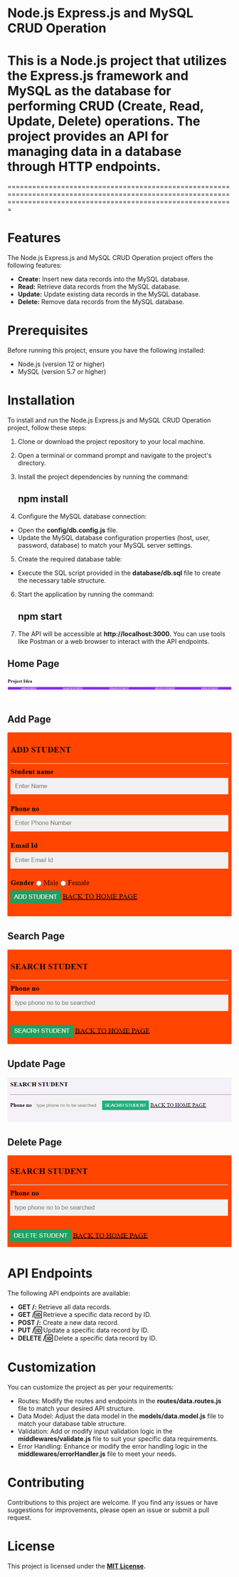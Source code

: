
# **Node.js Express.js and MySQL CRUD Operation**

# This is a Node.js project that utilizes the Express.js framework and MySQL as the database for performing CRUD (Create, Read, Update, Delete) operations. The project provides an API for managing data in a database through HTTP endpoints.

===================================================================================================================================================================
# **Features**

The Node.js Express.js and MySQL CRUD Operation project offers the following features:

- **Create:** Insert new data records into the MySQL database.
- **Read:** Retrieve data records from the MySQL database.
- **Update:** Update existing data records in the MySQL database.
- **Delete:** Remove data records from the MySQL database.

# **Prerequisites**

Before running this project, ensure you have the following installed:

- Node.js (version 12 or higher)
- MySQL (version 5.7 or higher)

# **Installation**

To install and run the Node.js Express.js and MySQL CRUD Operation project, follow these steps:

1. Clone or download the project repository to your local machine.

2. Open a terminal or command prompt and navigate to the project's directory.

3. Install the project dependencies by running the command:

   ## **npm install**

4. Configure the MySQL database connection:
- Open the **config/db.config.js** file.
- Update the MySQL database configuration properties (host, user, password, database) to match your MySQL server settings.

5. Create the required database table:
- Execute the SQL script provided in the **database/db.sql** file to create the necessary table structure.

6. Start the application by running the command:

    ## **npm start**

7. The API will be accessible at **http://localhost:3000.** You can use tools like Postman or a web browser to interact with the API endpoints.

## **Home Page**
![Alternate text](/NodejsmysqlCRUD/Home.png)

## **Add Page**
![Alternate text](/NodejsmysqlCRUD/Add.png)

## **Search Page**
![Alternate text](/NodejsmysqlCRUD/Search.png)

## **Update Page**
![Alternate text](/NodejsmysqlCRUD/Update.png)

## **Delete Page**
![Alternate text](/NodejsmysqlCRUD/Delete.png)

# **API Endpoints**

The following API endpoints are available:

- **GET /:** Retrieve all data records.
- **GET /:id:** Retrieve a specific data record by ID.
- **POST /:** Create a new data record.
- **PUT /:id:** Update a specific data record by ID.
- **DELETE /:id:** Delete a specific data record by ID.

# **Customization**

You can customize the project as per your requirements:

- Routes: Modify the routes and endpoints in the **routes/data.routes.js** file to match your desired API structure.
- Data Model: Adjust the data model in the **models/data.model.js** file to match your database table structure.
- Validation: Add or modify input validation logic in the **middlewares/validate.js** file to suit your specific data requirements.
- Error Handling: Enhance or modify the error handling logic in the **middlewares/errorHandler.js** file to meet your needs.

# **Contributing**

Contributions to this project are welcome. If you find any issues or have suggestions for improvements, please open an issue or submit a pull request.

# **License**
This project is licensed under the **[MIT License](https://opensource.org/license/mit/ "Optional Title").**
